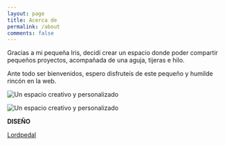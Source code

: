 ```yaml
---
layout: page
title: Acerca de
permalink: /about
comments: false
---
```


<div class="row justify-content-between">
	<div class="col-md-8 pr-5">
		<p>Gracias a mi pequeña Iris, decidí crear un espacio donde poder compartir pequeños proyectos, acompañada de una aguja, tijeras e hilo.</p>
		<p>Ante todo ser bienvenidos, espero disfruteís de este pequeño y humilde rincón en la web.</p>
		<p class="mb-5"><img class="shadow-lg" src="{{site.baseurl}}/assets/images/avatar.png" align="middle" alt="Un espacio creativo y personalizado" /></p>
		<p class="mb-5"><img src="{{site.baseurl}}/assets/images/avatar.png" align="middle" alt="Un espacio creativo y personalizado" /></p>
	</div>
	<div class="col-md-4">
		<div class="sticky-top sticky-top-80">
			<p><strong>DISEÑO</strong></p>
			<a target="_blank" href="https://lordpedal.github.io" class="btn btn-success">Lordpedal <i class="fab fa-github"></i></a>
		</div>
	</div>
</div>
